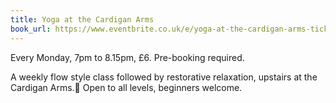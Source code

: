 ```yaml
---
title: Yoga at the Cardigan Arms
book_url: https://www.eventbrite.co.uk/e/yoga-at-the-cardigan-arms-tickets-181599839007
---
```


Every Monday, 7pm to 8.15pm, £6. Pre-booking required.

A weekly flow style class followed by restorative relaxation, upstairs at the Cardigan Arms.
Open to all levels, beginners welcome.
